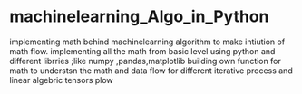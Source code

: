 # machinelearning_Algo_in_Python
implementing math behind machinelearning algorithm to make intiution of math flow. 
implementing all the math from basic level using python and different librries ;like numpy ,pandas,matplotlib
building own function for math to understsn the math and data flow for different iterative process and linear algebric tensors plow


